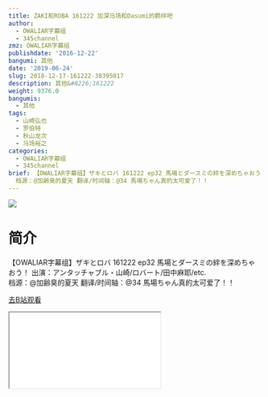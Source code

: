 ```yaml
---
title: ZAKI和ROBA 161222 加深马场和Dasumi的羁绊吧
author:
  - OWALIAR字幕组
  - 345channel
zmz: OWALIAR字幕组
publishdate: '2016-12-22'
bangumi: 其他
date: '2019-06-24'
slug: 2018-12-17-161222-38395017
description: 其他&#8226;161222
weight: 9376.0
bangumis:
  - 其他
tags:
  - 山崎弘也
  - 罗伯特
  - 秋山龙次
  - 马场裕之
categories:
  - OWALIAR字幕组
  - 345channel
brief: 【OWALIAR字幕组】ザキとロバ 161222 ep32 馬場とダースミの絆を深めちゃおう！ 出演：アンタッチャブル・山崎/ロバート/田中麻耶/etc.
  档源：@加齢臭的夏天 翻译/时间轴：@34 馬場ちゃん真的太可爱了！！
---
```

![](https://raw.githubusercontent.com/tcgriffith/owaraisite/master/static/tmpimg/4018e16ddec158cb4a5052eb6f767508a8300f81.jpg.480.jpg)
# 简介  
【OWALIAR字幕组】ザキとロバ 161222 ep32 
馬場とダースミの絆を深めちゃおう！
出演：アンタッチャブル・山崎/ロバート/田中麻耶/etc.  
档源：@加齢臭的夏天
翻译/时间轴：@34 
馬場ちゃん真的太可爱了！！  

[去B站观看](https://www.bilibili.com/video/av38395017/)
<div class ="resp-container"><iframe class="testiframe" src="//player.bilibili.com/player.html?aid=38395017"", scrolling="no", allowfullscreen="true" > </iframe></div> 
